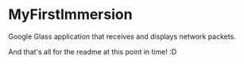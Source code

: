 # MyFirstImmersion
Google Glass application that receives and displays network packets.

And that's all for the readme at this point in time! :D
